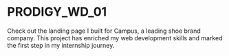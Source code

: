 # PRODIGY_WD_01
Check out the landing page I built for Campus, a leading shoe brand company. This project has enriched my web development skills and marked the first step in my internship journey. 
